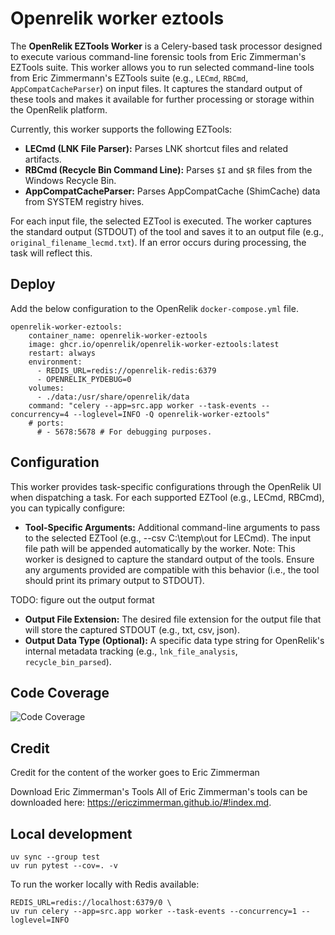 # Openrelik worker eztools

The **OpenRelik EZTools Worker** is a Celery-based task processor designed to execute various command-line forensic tools from Eric Zimmerman's EZTools suite. This worker allows you to run selected command-line tools from Eric Zimmermann's EZTools suite (e.g., `LECmd`, `RBCmd`, `AppCompatCacheParser`) on input files. It captures the standard output of these tools and makes it available for further processing or storage within the OpenRelik platform.

Currently, this worker supports the following EZTools:

* **LECmd (LNK File Parser):** Parses LNK shortcut files and related artifacts.
* **RBCmd (Recycle Bin Command Line):** Parses `$I` and `$R` files from the Windows Recycle Bin.
* **AppCompatCacheParser:** Parses AppCompatCache (ShimCache) data from SYSTEM registry hives.


For each input file, the selected EZTool is executed. The worker captures the standard output (STDOUT) of the tool and saves it to an output file 
(e.g., `original_filename_lecmd.txt`). If an error occurs during processing, the task will reflect this.


## Deploy

Add the below configuration to the OpenRelik `docker-compose.yml` file.

```
openrelik-worker-eztools:
    container_name: openrelik-worker-eztools
    image: ghcr.io/openrelik/openrelik-worker-eztools:latest
    restart: always
    environment:
      - REDIS_URL=redis://openrelik-redis:6379
      - OPENRELIK_PYDEBUG=0
    volumes:
      - ./data:/usr/share/openrelik/data
    command: "celery --app=src.app worker --task-events --concurrency=4 --loglevel=INFO -Q openrelik-worker-eztools"
    # ports:
      # - 5678:5678 # For debugging purposes.
```

## Configuration

This worker provides task-specific configurations through the OpenRelik UI when dispatching a task. For each supported EZTool (e.g., LECmd, RBCmd), you can typically configure:

* **Tool-Specific Arguments:** Additional command-line arguments to pass to the selected EZTool (e.g., --csv C:\temp\out for LECmd). The input file path will be appended automatically by the worker.
        Note: This worker is designed to capture the standard output of the tools. Ensure any arguments provided are compatible with this behavior (i.e., the tool should print its primary output to STDOUT).

TODO: figure out the output format
* **Output File Extension:** The desired file extension for the output file that will store the captured STDOUT (e.g., txt, csv, json).
* **Output Data Type (Optional):** A specific data type string for OpenRelik's internal metadata tracking (e.g., `lnk_file_analysis`, `recycle_bin_parsed`).

## Code Coverage

![Code Coverage](coverage.svg)

## Credit

Credit for the content of the worker goes to Eric Zimmerman

Download Eric Zimmerman's Tools
All of Eric Zimmerman's tools can be downloaded here: https://ericzimmerman.github.io/#!index.md.


## Local development

```
uv sync --group test
uv run pytest --cov=. -v
```

To run the worker locally with Redis available:

```
REDIS_URL=redis://localhost:6379/0 \
uv run celery --app=src.app worker --task-events --concurrency=1 --loglevel=INFO
```
